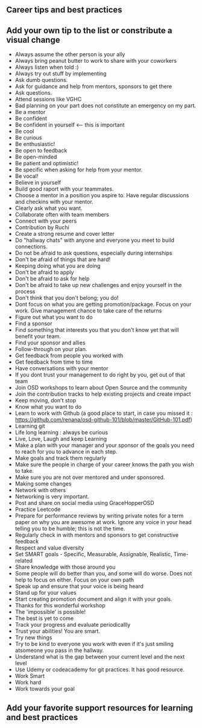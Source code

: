 ## Career tips and best practices

## Add your own tip to the list or constribute a visual change

- Always assume the other person is your ally
- Always bring peanut butter to work to share with your coworkers
- Always listen when told :)
- Always try out stuff by implementing
- Ask dumb questions.
- Ask for guidance and help from mentors, sponsors to get there 
- Ask questions.
- Attend sessions like VGHC
- Bad planning on your part does not constitute an emergency on my part.
- Be a mentor
- Be confident
- Be confident in yourself <-- this is important
- Be cool
- Be curious
- Be enthusiastic!
- Be open to feedback
- Be open-minded
- Be patient and optimistic!
- Be specific when asking for help from your mentor.
- Be vocal!
- Believe in yourself
- Build good raport with your teammates.
- Choose a mentor in a position you aspire to. Have regular discussions and checkins with your mentor.
- Clearly ask what you want.
- Collaborate often with team members
- Connect with your peers
- Contribution by Ruchi
- Create a strong resume and cover letter
- Do "hallway chats" with anyone and everyone you meet to build connections.
- Do not be afraid to ask questions, especially during internships
- Don't be afraid of things that are hard!
- Keeping doing what you are doing
- Don't be afraid to apply
- Don't be afraid to ask for help
- Don't be afraid to take up new challenges and enjoy yourself in the process
- Don't think that you don't belong; you do!
- Dont focus on what you are getting promotion/package. Focus on your work. Give management chance to take care of the returns
- Figure out what you want to do
- Find a sponsor
- Find something that interests you that you don't know yet that will benefit your team.
- Find your sponsor and allies
- Follow-through on your plan.
- Get feedback from people you worked with
- Get feedback from time to time
- Have conversations with your mentor
- If you dont trust your management to do right by you, get out of that team
- Join OSD workshops to learn about Open Source and the community
- Join the contribution tracks to help existing projects and create impact
- Keep moving, don't stop
- Know what you want to do
- Learn to work with Github (a good place to start, in case you missed it : https://github.com/renana/osd-github-101/blob/master/GitHub-101.pdf)
- Learning git
- Life long learning : always be curious 
- Live, Love, Laugh and keep Learning
- Make a plan with your manager and your sponsor of the goals you need to reach for you to advance in each step.
- Make goals and track them regularly
- Make sure the people in charge of your career knows the path you wish to take.
- Make sure you are not over mentored and under sponsored.
- Making some changes
- Network with others
- Networking is very important.
- Post and share on social media using GraceHopperOSD
- Practice Leetcode
- Prepare for performance reviews by writing private notes for a term paper on why you are awesome at work.  Ignore any voice in your head telling you to be humble; this is not the time.
- Regularly check in with mentors and sponsors to get constructive feedback
- Respect and value diversity
- Set SMART goals - Specific, Measurable, Assignable, Realistic, Time-related
- Share knowledge with those around you
- Some people will do better than you, and some will do worse. Does not help to focus on either. Focus on your own path
- Speak up and ensure that your voice is being heard
- Stand up for your values
- Start creating promotion document and align it with your goals.
- Thanks for this wonderful workshop 
- The 'impossible' is possible!
- The best is yet to come
- Track your progress and evaluate periodicallly
- Trust your abilities! You are smart.
- Try new things
- Try to be kind to everyone you work with even if it's just smiling atsomeone you pass in the hallway.
- Understand what is the gap between your current level and the next level
- Use Udemy or codeacademy for git practices. It has good resource.
- Work Smart
- Work hard
- Work towards your goal

## Add your favorite support resources for learning and best practices
